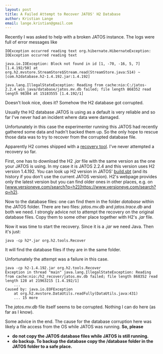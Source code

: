 ```yaml
---
layout: post
title: A Failed Attempt to Recover JATOS' H2 Database
author: Kristian Lange
email: lange.kristian@gmail.com
---
```


Recently I was asked to help with a broken JATOS instance. The logs were full of error messages like

```
IOException occurred reading text org.hibernate.HibernateException: IOException occurred reading text
```

```
java.io.IOException: Block not found in id [1, -70, -16, 5, 7] [1.4.192/50] at org.h2.mvstore.StreamStore$Stream.read(StreamStore.java:514) ~[com.h2database.h2-1.4.192.jar:1.4.192]
```

```
java.lang.IllegalStateException: Reading from cache:nio:C:/jatos-2.2.4_win_java/database/jatos.mv.db failed; file length 868352 read length 98304 at 15183555 [1.4.192/1]
```

Doesn't look nice, does it? Somehow the H2 database got corrupted.

Usually the H2 database JATOS is using as a default is very reliable and so far I've never had an incident where data were damaged.

Unfortunately in this case the experimenter running this JATOS had recently gathered some data and hadn't backed them up. So the only hope to rescue those data was to try to recover from the corrupted database file. 

Apparently H2 comes shipped with a [recovery tool](http://www.h2database.com/javadoc/org/h2/tools/Recover.html). I've never attempted a recovery so far.

First, one has to download the H2 _.jar_ file with the same version as the one your JATOS is using. In my case it is JATOS 2.2.4 and this version uses H2 version 1.4.192. You can look up H2 version in JATOS' [build.sbt](https://github.com/JATOS/JATOS/blob/master/build.sbt) (and its history if you don't use the current JATOS version). H2's webpage provides only the latest version but you can find older ones in other places, e.g. on [www.versioneye.com/search?q=h2](https://www.versioneye.com/search?q=h2).

Now to the database files: one can find them in the folder _database_ within the JATOS folder. There are two files: _jatos.mv.db_ and _jatos.trace.db_ and both we need. I strongly advice not to attempt the recovery on the original database files. Copy them to some other place together with H2's _.jar_ file.

Now it was time to start the recovery. Since it is a _.jar_ we need Java. Then it's just:
```
java -cp h2*.jar org.h2.tools.Recover
```
It will find the database files if they are in the same folder.

Unfortunately the attempt was a failure in this case.

```
java -cp h2-1.4.192.jar org.h2.tools.Recover
Exception in thread "main" java.lang.IllegalStateException: Reading from cache:nio:/h2_recover/jatos.mv.db failed; file length 868352 read length 128 at 21963215 [1.4.192/1]
	...
Caused by: java.io.EOFException
	at org.h2.mvstore.DataUtils.readFully(DataUtils.java:431)
	... 15 more
```

The _jatos.mv.db_ file itself seems to be corrupted. Nothing I can do here (as far as I know).

Some advice in the end. The cause for the database corruption here was likely a file access from the OS while JATOS was running. **So, please**
* **do not copy the JATOS database files while JATOS is still running.**
* **do backup. To backup the database copy the /database folder in the JATOS folder to a safe place.**
